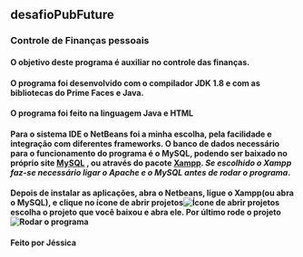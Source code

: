 ## desafioPubFuture

### Controle de Finanças pessoais 

#### O objetivo deste programa é auxiliar no controle das finanças.
#### O programa foi desenvolvido com o compilador JDK 1.8 e com as bibliotecas do Prime Faces e Java.
#### O programa foi feito na linguagem Java e HTML
#### Para o sistema IDE o NetBeans foi a minha escolha, pela facilidade e integração com diferentes frameworks. O banco de dados necessário para o funcionamento do programa é o MySQL, podendo ser baixado no próprio site [MySQL](https://www.mysql.com/downloads/) , ou através do pacote [Xampp](https://www.apachefriends.org/pt_br/download.html). _Se escolhido o Xampp faz-se necessário ligar o Apache e o MySQL antes de rodar o programa_.

#### Depois de instalar as aplicações, abra o Netbeans, ligue o Xampp(ou abra o MySQL), e clique no ícone de abrir projetos![Ícone de abrir projetos](https://user-images.githubusercontent.com/97630838/149434235-0c1fb9c7-e4f9-41af-94ee-4e83c33555df.png) escolha o projeto que você baixou e abra ele. Por último rode o projeto ![Rodar o programa](https://user-images.githubusercontent.com/97630838/149434104-06935d7d-ff13-4f47-8a1b-cc1502332c54.png)

#### Feito por Jéssica 
